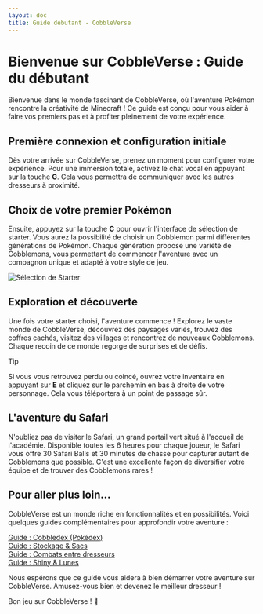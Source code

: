 ```yaml
---
layout: doc
title: Guide débutant - CobbleVerse
---
```


# Bienvenue sur CobbleVerse : Guide du débutant 

Bienvenue dans le monde fascinant de CobbleVerse, où l'aventure Pokémon rencontre la créativité de Minecraft ! Ce guide est conçu pour vous aider à faire vos premiers pas et à profiter pleinement de votre expérience.

## Première connexion et configuration initiale

Dès votre arrivée sur CobbleVerse, prenez un moment pour configurer votre expérience. Pour une immersion totale, activez le chat vocal en appuyant sur la touche **G**. Cela vous permettra de communiquer avec les autres dresseurs à proximité.

## Choix de votre premier Pokémon 

Ensuite, appuyez sur la touche **C** pour ouvrir l'interface de sélection de starter. Vous aurez la possibilité de choisir un Cobblemon parmi différentes générations de Pokémon. Chaque génération propose une variété de Cobblemons, vous permettant de commencer l'aventure avec un compagnon unique et adapté à votre style de jeu.

![Sélection de Starter](/raffle.jpg)

## Exploration et découverte ️

Une fois votre starter choisi, l'aventure commence ! Explorez le vaste monde de CobbleVerse, découvrez des paysages variés, trouvez des coffres cachés, visitez des villages et rencontrez de nouveaux Cobblemons. Chaque recoin de ce monde regorge de surprises et de défis.

> [!TIP]
> Si vous vous retrouvez perdu ou coincé, ouvrez votre inventaire en appuyant sur **E** et cliquez sur le parchemin en bas à droite de votre personnage. Cela vous téléportera à un point de passage sûr.

## L'aventure du Safari 

N'oubliez pas de visiter le Safari, un grand portail vert situé à l'accueil de l'académie. Disponible toutes les 6 heures pour chaque joueur, le Safari vous offre 30 Safari Balls et 30 minutes de chasse pour capturer autant de Cobblemons que possible. C'est une excellente façon de diversifier votre équipe et de trouver des Cobblemons rares !

## Pour aller plus loin... 

CobbleVerse est un monde riche en fonctionnalités et en possibilités. Voici quelques guides complémentaires pour approfondir votre aventure :  

[Guide : Cobbledex (Pokédex)](/cobbledex)  
[Guide : Stockage & Sacs](/storage)  
[Guide : Combats entre dresseurs](/versus)  
[Guide : Shiny & Lunes](/shiny)  

Nous espérons que ce guide vous aidera à bien démarrer votre aventure sur CobbleVerse. Amusez-vous bien et devenez le meilleur dresseur !  

Bon jeu sur CobbleVerse ! 🚀  
